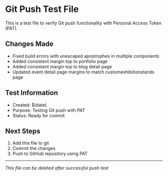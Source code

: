 # Git Push Test File

This is a test file to verify Git push functionality with Personal Access Token (PAT).

## Changes Made
- Fixed build errors with unescaped apostrophes in multiple components
- Added consistent margin top to portfolio page
- Added consistent margin top to blog detail page
- Updated event detail page margins to match customexhibitionstands page

## Test Information
- Created: $(date)
- Purpose: Testing Git push with PAT
- Status: Ready for commit

## Next Steps
1. Add this file to git
2. Commit the changes
3. Push to GitHub repository using PAT

---
*This file can be deleted after successful push test*
